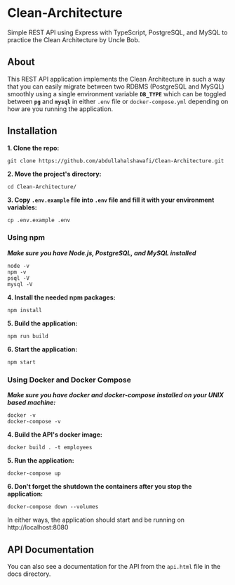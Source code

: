# Clean-Architecture

Simple REST API using Express with TypeScript, PostgreSQL, and MySQL to practice the Clean Architecture by Uncle Bob.

## About

This REST API application implements the Clean Architecture in such a way that you can easily migrate between two RDBMS (PostgreSQL and MySQL) smoothly using a single environment variable **`DB_TYPE`** which can be toggled between **`pg`** and **`mysql`** in either `.env` file or `docker-compose.yml` depending on how are you running the application.

## Installation

**1. Clone the repo:**

```shell
git clone https://github.com/abdullahalshawafi/Clean-Architecture.git
```

**2. Move the project's directory:**

```shell
cd Clean-Architecture/
```

**3. Copy `.env.example` file into `.env` file and fill it with your environment variables:**

```shell
cp .env.example .env
```

### Using npm

**_Make sure you have Node.js, PostgreSQL, and MySQL installed_**

```shell
node -v
npm -v
psql -V
mysql -V
```

**4. Install the needed npm packages:**

```shell
npm install
```

**5. Build the application:**

```shell
npm run build
```

**6. Start the application:**

```shell
npm start
```

### Using Docker and Docker Compose

**_Make sure you have docker and docker-compose installed on your UNIX based machine:_**

```shell
docker -v
docker-compose -v
```

**4. Build the API's docker image:**

```shell
docker build . -t employees
```

**5. Run the application:**

```shell
docker-compose up
```

**6. Don't forget the shutdown the containers after you stop the application:**

```shell
docker-compose down --volumes
```

In either ways, the application should start and be running on http://localhost:8080

## API Documentation

You can also see a documentation for the API from the `api.html` file in the docs directory.
